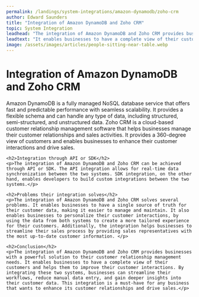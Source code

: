 ```yaml
---
permalink: /landings/system-integrations/amazon-dynamodb/zoho-crm
author: Edward Saunders
title: "Integration of Amazon DynamoDB and Zoho CRM"
topic: System Integration
leadhead: "The integration of Amazon DynamoDB and Zoho CRM provides businesses with a powerful solution to their customer relationship management needs"
leadtext: "It enables businesses to have a complete view of their customers and helps them to improve their customer interactions. By integrating these two systems, businesses can streamline their workflows, reduce manual data entry, and gain deeper insights into their customer data. This integration is a must-have for any business that wants to enhance its customer relationships and drive sales."
image: /assets/images/articles/people-sitting-near-table.webp
---
```

<div class="arttext">	<h1>Integration of Amazon DynamoDB and Zoho CRM</h1>
	<p>Amazon DynamoDB is a fully managed NoSQL database service that offers fast and predictable performance with seamless scalability. It provides a flexible schema and can handle any type of data, including structured, semi-structured, and unstructured data. Zoho CRM is a cloud-based customer relationship management software that helps businesses manage their customer relationships and sales activities. It provides a 360-degree view of customers and enables businesses to enhance their customer interactions and drive sales.</p>

	<h2>Integration through API or SDK</h2>
	<p>The integration of Amazon DynamoDB and Zoho CRM can be achieved through API or SDK. The API integration allows for real-time data synchronization between the two systems. SDK integration, on the other hand, enables developers to build custom integrations between the two systems.</p>

	<h2>Problems their integration solves</h2>
	<p>The integration of Amazon DynamoDB and Zoho CRM solves several problems. It enables businesses to have a single source of truth for their customer data, making it easier to manage and maintain. It also enables businesses to personalize their customer interactions, by using the data from both systems to create a more tailored experience for their customers. Additionally, the integration helps businesses to streamline their sales process by providing sales representatives with the most up-to-date customer information. </p>

	<h2>Conclusion</h2>
	<p>The integration of Amazon DynamoDB and Zoho CRM provides businesses with a powerful solution to their customer relationship management needs. It enables businesses to have a complete view of their customers and helps them to improve their customer interactions. By integrating these two systems, businesses can streamline their workflows, reduce manual data entry, and gain deeper insights into their customer data. This integration is a must-have for any business that wants to enhance its customer relationships and drive sales.</p>
</div>